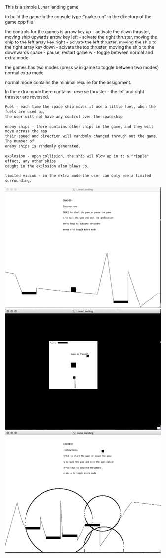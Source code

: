 This is a simple Lunar landing game

to build the game in the console type :"make run" in the directory of the game cpp file

the controls for the games is
	arrow key up  - activate the down thruster, moving ship upwards
	arrow key left - acivate the right thruster, moving the ship to the left
	array key right - acivate the left thruster, moving the ship to the right
	array key down - acivate the top thruster, moving the ship to the downwards
	space - pause, restart game
	w - toggle between normal and extra mode

the games has two modes (press w in game to toggle between two modes)
	normal
	extra mode

normal mode contains the minimal require for the assignment.

In the extra mode there contains:
	reverse thruster - the left and right thruster are reversed.	
		
	Fuel - each time the space ship moves it use a little fuel, when the fuels are used up,
	the user will not have any control over the spaceship

	enemy ships - there contains other ships in the game, and they will move across the map
	their speed and direction will randomly changed through out the game. The number of 
	enemy ships is randomly generated.

	explosion - upon collision, the ship wil blow up in to a "ripple" effect, any other ships
	caught in the explosion also blows up.

	limited vision - in the extra mode the user can only see a limited surrounding.

![Image of normal game](https://github.com/ww2lin/LunarLanding/blob/master/images/1.png)
![Image of extra game](https://github.com/ww2lin/LunarLanding/blob/master/images/2.png)
![Image of extra game](https://github.com/ww2lin/LunarLanding/blob/master/images/3.png)
